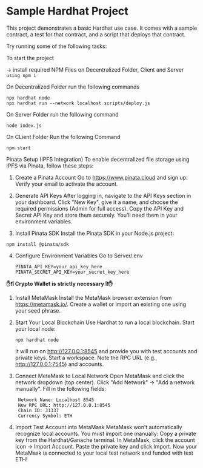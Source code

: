 # Sample Hardhat Project

This project demonstrates a basic Hardhat use case. It comes with a sample contract, a test for that contract, and a script that deploys that contract.

Try running some of the following tasks:

To start the project 

-> install required NPM Files on Decentralized Folder, Client and Server ```using npm i```

On Decentralized Folder run the following commands
 ```shell
npx hardhat node
npx hardhat run --network localhost scripts/deploy.js
```
On Server Folder run the following command
```shell
node index.js
```
On CLient Folder Run the following Command
```shell
npm start
```
Pinata Setup (IPFS Integration)
To enable decentralized file storage using IPFS via Pinata, follow these steps:

1. Create a Pinata Account
 Go to https://www.pinata.cloud and sign up.
Verify your email to activate the account.

2. Generate API Keys
 After logging in, navigate to the API Keys section in your dashboard.
 Click "New Key", give it a name, and choose the required permissions (Admin for full access).
 Copy the API Key and Secret API Key and store them securely. You’ll need them in your environment variables.

3. Install Pinata SDK
Install the Pinata SDK in your Node.js project:
```shell
npm install @pinata/sdk
```

4. Configure Environment Variables
   Go to Server/.env
   ```shell
   PINATA_API_KEY=your_api_key_here
   PINATA_SECRET_API_KEY=your_secret_key_here
   ```


**✋❗️❕ Crypto Wallet is strictly necessary ❕❗️✋**
1. Install MetaMask
   Install the MetaMask browser extension from https://metamask.io/.
   Create a wallet or import an existing one using your seed phrase.

2. Start Your Local Blockchain
    Use Hardhat to run a local blockchain.
    Start your local node:
   ```shell
   npx hardhat node
   ```
   It will run on http://127.0.0.1:8545 and provide you with test accounts and private keys.
Start a workspace. Note the RPC URL (e.g., http://127.0.0.1:7545) and accounts.

3. Connect MetaMask to Local Network
   Open MetaMask and click the network dropdown (top center).
   Click "Add Network" → "Add a network manually".
   Fill in the following fields:
   ```shell
    Network Name: Localhost 8545
    New RPC URL: http://127.0.0.1:8545
    Chain ID: 31337
    Currency Symbol: ETH
   ```
4. Import Test Account into MetaMask 
   MetaMask won’t automatically recognize local accounts. You must import one manually:
   Copy a private key from the Hardhat/Ganache terminal.
   In MetaMask, click the account icon → Import Account.
   Paste the private key and click Import.
   Now your MetaMask is connected to your local test network and funded with test ETH!
